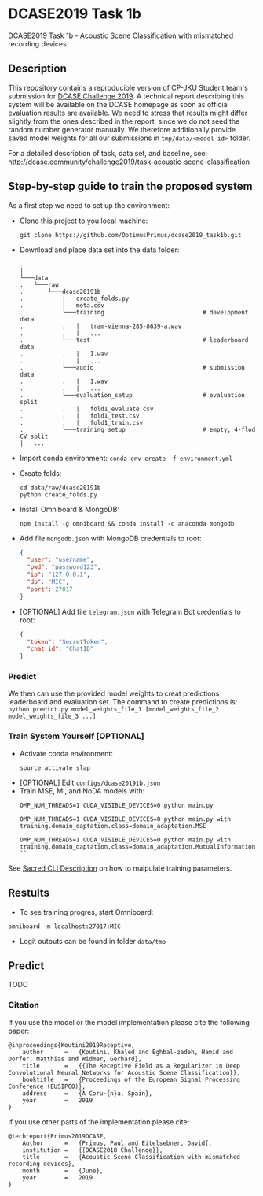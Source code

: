 # DCASE2019 Task 1b
DCASE2019 Task 1b - Acoustic Scene Classification with mismatched recording devices 


## Description
This repository contains a reproducible version of CP-JKU Student team's submission for [DCASE Challenge 2019](http://dcase.community/challenge2019/). A technical report describing this system will be available on the DCASE homepage as soon as official evaluation results are available. We need to stress that results might differ slightly from the ones described in the report, since we do not seed the random number generator manually. We therefore additionally provide saved model weights for all our submissions in `tmp/data/<model-id>` folder.

For a detailed description of task, data set, and baseline, see:
http://dcase.community/challenge2019/task-acoustic-scene-classification


## Step-by-step guide to train the proposed system

As a first step we need to set up the environment:
- Clone this project to you local machine:
    ```
    git clone https://github.com/OptimusPrimus/dcase2019_task1b.git
    ```
- Download and place data set into the data folder:
    ```
    .
    │
    └───data
    .   └───raw
    .       └───dcase20191b
    .           |   create_folds.py
    .           |   meta.csv 
    .           └───training                            # development data
    .           .   |   tram-vienna-285-8639-a.wav
    .           .   |   ...
    .           └───test                                # leaderboard data
    .           .   |   1.wav
    .           .   |   ...
    .           └───audio                               # submission data
    .           .   |   1.wav
    .           .   |   ...
    .           └───evaluation_setup                    # evaluation split
    .           .   |   fold1_evaluate.csv 
    .           .   |   fold1_test.csv
    .           .   |   fold1_train.csv
    .           └───training_setup                      # empty, 4-flod CV split
    |   ...
    
    ```

- Import conda environment: `conda env create -f environment.yml`
- Create folds:
    ```
    cd data/raw/dcase20191b
    python create_folds.py
    ```
- Install Omniboard & MongoDB:
    
    ```
    npm install -g omniboard && conda install -c anaconda mongodb
    ```

- Add file `mongodb.json` with MongoDB credentials to root: 
    ```json
    {
      "user": "username",
      "pwd": "password123",
      "ip": "127.0.0.1",
      "db": "MIC",
      "port": 27017
    }
    ```
- [OPTIONAL] Add file `telegram.json` with Telegram Bot credentials to root: 
    ```json
    {
      "token": "SecretToken",
      "chat_id": "ChatID"
    }
    ```


### Predict

We then can use the provided model weights to creat predictions leaderboard and evaluation set.
The command to create predictions is:
    ```python predict.py model_weights_file_1 [model_weights_file_2 model_weights_file_3 ...]```

### Train System Yourself [OPTIONAL]

- Activate conda environment:
    ```
    source activate slap
    ```
- [OPTIONAL] Edit `configs/dcase20191b.json`
- Train MSE, MI, and NoDA models with:
    ```
    OMP_NUM_THREADS=1 CUDA_VISIBLE_DEVICES=0 python main.py
    ```
    ```
    OMP_NUM_THREADS=1 CUDA_VISIBLE_DEVICES=0 python main.py with training.domain_daptation.class=domain_adaptation.MSE
    ```
    ```
    OMP_NUM_THREADS=1 CUDA_VISIBLE_DEVICES=0 python main.py with training.domain_daptation.class=domain_adaptation.MutualInformationDA
    ``
   
See [Sacred CLI Description](https://sacred.readthedocs.io/en/latest/command_line.html) on how to maipulate training parameters.

## Restults

- To see training progres, start Omniboard:
```
omniboard -m localhost:27017:MIC
``` 
- Logit outputs can be found in folder `data/tmp`

## Predict

TODO

### Citation

If you use the model or the model implementation please cite the following paper:
```
@inproceedings{Koutini2019Receptive,
    author      =   {Koutini, Khaled and Eghbal-zadeh, Hamid and Dorfer, Matthias and Widmer, Gerhard},
    title       =   {{The Receptive Field as a Regularizer in Deep Convolutional Neural Networks for Acoustic Scene Classification}},
    booktitle   =   {Proceedings of the European Signal Processing Conference (EUSIPCO)},
    address     =   {A Coru~{n}a, Spain},
    year        =   2019
}
```
If you use other parts of the implementation please cite:
```
@techreport{Primus2019DCASE,
    Author      =   {Primus, Paul and Eitelsebner, David{,
    institution =   {{DCASE2018 Challenge}},
    title       =   {Acoustic Scene Classification with mismatched recording devices},
    month       =   {June},
    year        =   2019
}
```

